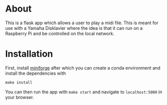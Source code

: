 # About
This is a flask app which allows a user to play a midi file. This is meant for use with a Yamaha Disklavier where the idea is that it can run on a Raspberry Pi and be controlled on the local network.

# Installation
First, install [miniforge](https://github.com/conda-forge/miniforge) after which you can create a conda environment and install the dependencies with 
```
make install
```

You can then run the app with `make start` and navigate to `localhost:5000` in your browser.
